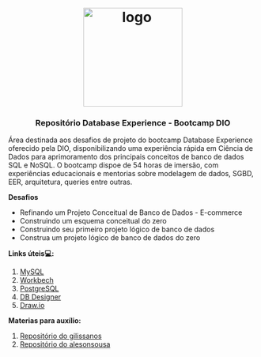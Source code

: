 
<h1 align="center">
<h1 align="center">
  <br>
  <img src="https://hermes.digitalinnovation.one/tracks/7df7e300-b035-4b09-a7ad-34d1cb18f9a6.png" alt="logo" height="200">
</h1>

<h3 align="center"> Repositório Database Experience - Bootcamp DIO</h3>

  Área destinada aos desafios de projeto do bootcamp Database Experience oferecido pela DIO, disponibilizando uma experiência rápida em Ciência de Dados para aprimoramento dos principais conceitos de banco de dados SQL e NoSQL. O bootcamp dispoe de 54 horas de imersão, com experiências educacionais e mentorias sobre modelagem de dados, SGBD, EER, arquitetura, queries entre outras.




**Desafios**

- Refinando um Projeto Conceitual de Banco de Dados - E-commerce
- Construindo um esquema conceitual do zero
- Construindo seu primeiro projeto lógico de banco de dados
- Construa um projeto lógico de banco de dados do zero




**Links úteis💻:**

1. [MySQL](https://dev.mysql.com/downloads/file/?id=513229)
2. [Workbech](https://dev.mysql.com/downloads/workbench/) 
3. [PostgreSQL](https://www.postgresql.org/download/) 
4. [DB Designer](https://www.dbdesigner.net/)
5. [Draw.io](https://app.diagrams.net/)

**Materias para auxílio:**
1. [Repositório do gilissanos](https://github.com/gilissantos/SQL)
2. [Repositório do alesonsousa](https://github.com/alessonsousa/Queries-sql-samples)

